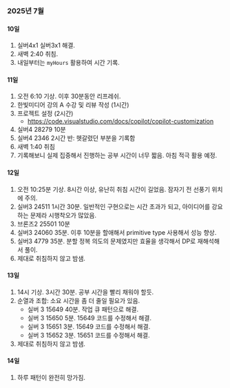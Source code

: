 ### 2025년 7월

#### 10일

1. 실버4x1 실버3x1 해결.
2. 새벽 2:40 취침.
3. 내일부터는 `myHours` 활용하여 시간 기록.

#### 11일

1. 오전 6:10 기상. 이후 30분동안 리프레쉬.
2. 한빛미디어 강의 A 수강 및 리뷰 작성 (1시간)
3. 프로젝트 설정 (2시간)
   - https://code.visualstudio.com/docs/copilot/copilot-customization
4. 실버4 28279 10분
5. 실버4 2346 2시간 반: 헷갈렸던 부분을 기록함
6. 새벽 1:40 취침
7. 기록해보니 실제 집중해서 진행하는 공부 시간이 너무 짧음. 아침 적극 활용 예정.

#### 12일

1. 오전 10:25분 기상. 8시간 이상, 유난히 취침 시간이 길었음. 잠자기 전 선풍기 위치에 주의.
2. 실버3 24511 1시간 30분. 일반적인 구현으로는 시간 초과가 되고, 아이디어를 강요하는 문제라 시행착오가 많았음.
3. 브론즈2 25501 10분
4. 실버3 24060 35분. 이후 10분을 할애해서 primitive type 사용해서 성능 향상.
5. 실버3 4779 35분. 분할 정복 의도의 문제였지만 효율을 생각해서 DP로 재해석해서 풀이.
6. 제대로 취침하지 않고 밤샘.

#### 13일
1. 14시 기상. 3시간 30분. 공부 시간을 빨리 채워야 할듯.
2. 순열과 조합: 소요 시간을 좀 더 줄일 필요가 있음.
   - 실버 3 15649 40분. 작업 큐 패턴으로 해결.
   - 실버 3 15650 5분. 15649 코드를 수정해서 해결.
   - 실버 3 15651 3분. 15649 코드를 수정해서 해결.
   - 실버 3 15652 3분. 15651 코드를 수정해서 해결.
3. 제대로 취침하지 않고 밤샘.

#### 14일
1. 하루 패턴이 완전히 망가짐.

